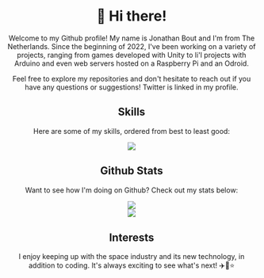 <div align=center>
  
# 👋 Hi there!

Welcome to my Github profile! My name is Jonathan Bout and I'm from The Netherlands. Since the beginning of 2022, I've been working on a variety of projects, ranging from games developed with Unity to li'l projects with Arduino and even web servers hosted on a Raspberry Pi and an Odroid.

Feel free to explore my repositories and don't hesitate to reach out if you have any questions or suggestions!
Twitter is linked in my profile.

## Skills

Here are some of my skills, ordered from best to least good:

<a href='https://skillicons.dev'>
  <img src='https://skillicons.dev/icons?i=cs,dotnet,unity,js,linux,html,css,bash'/>
</a>

## Github Stats

Want to see how I'm doing on Github? Check out my stats below:

<a href="https://github.com/anuraghazra/github-readme-stats">
  <img src="https://github-readme-stats.vercel.app/api/top-langs/?username=jonathanbout&theme=aura_dark&count_private=true&layout=compact" />
</a>
<br/>
<a href="https://github.com/anuraghazra/github-readme-stats">
  <img src="https://github-readme-stats.vercel.app/api?username=jonathanbout&show_icons=true&theme=aura_dark&count_private=true" />
</a>

## Interests

I enjoy keeping up with the space industry and its new technology, in addition to coding. It's always exciting to see what's next! :airplane::rocket::star:
</div>
<!---
DutchAerospace/DutchAerospace is a ✨ special ✨ repository because its `README.md` (this file) appears on your GitHub profile.
You can click the Preview link to take a look at your changes.
--->

